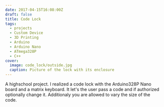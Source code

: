 ```yaml
---
date: 2017-04-15T16:08:00Z
draft: false
title: Code Lock
tags:
  - projects
  - Custom Device
  - 3D Printing
  - Arduino
  - Arduino Nano
  - ATmega328P
  - C++
cover:
  image: code_lock/outside.jpg
  caption: Picture of the lock with its enclosure
---
```


A highschool project. I realized a code lock with the Arduino328P Nano board and a matrix keyboard. It let's the user pass a code and if authorized optionally change it. Additionaly you are allowed to vary the size of the code.
